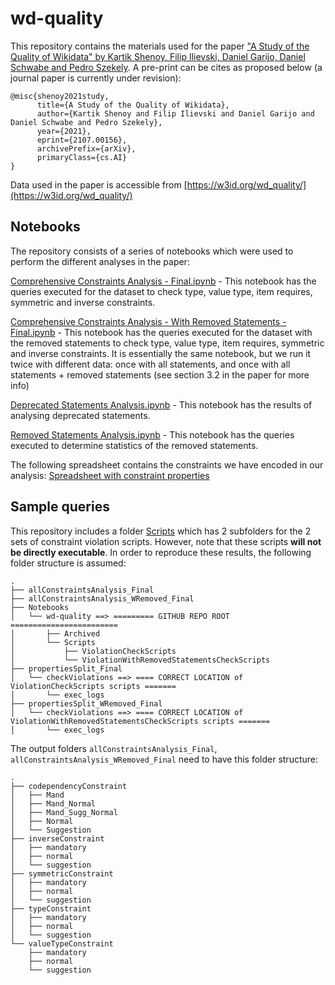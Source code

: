 # wd-quality

This repository contains the materials used  for the paper ["A Study of the Quality of Wikidata" by Kartik Shenoy, Filip Ilievski, Daniel Garijo, Daniel Schwabe and Pedro Szekely](https://arxiv.org/abs/2107.00156). A pre-print can be cites as proposed below (a journal paper is currently under revision):

```
@misc{shenoy2021study,
      title={A Study of the Quality of Wikidata}, 
      author={Kartik Shenoy and Filip Ilievski and Daniel Garijo and Daniel Schwabe and Pedro Szekely},
      year={2021},
      eprint={2107.00156},
      archivePrefix={arXiv},
      primaryClass={cs.AI}
}
```
Data used in the paper is accessible from [https://w3id.org/wd_quality/](https://w3id.org/wd_quality/)

## Notebooks

The repository consists of a series of notebooks which were used to perform the different analyses in the paper: 

[Comprehensive Constraints Analysis - Final.ipynb](https://github.com/usc-isi-i2/wd-quality/blob/main/Comprehensive%20Constraints%20Analysis%20-%20Final.ipynb) - This notebook has the queries executed for the dataset to check type, value type, item requires, symmetric and inverse constraints.

[Comprehensive Constraints Analysis - With Removed Statements - Final.ipynb](https://github.com/usc-isi-i2/wd-quality/blob/main/Comprehensive%20Constraints%20Analysis%20-%20With%20Removed%20Statements%20-%20Final.ipynb) - This notebook has the queries executed for the dataset with the removed statements to check type, value type, item requires, symmetric and inverse constraints. It is essentially the same notebook, but we run it twice with different data: once with all statements, and once with all statements + removed statements (see section 3.2 in the paper for more info)

[Deprecated Statements Analysis.ipynb](https://github.com/usc-isi-i2/wd-quality/blob/main/Deprecated%20Statements%20Analysis.ipynb) - This notebook has the results of analysing deprecated statements.

[Removed Statements Analysis.ipynb](https://github.com/usc-isi-i2/wd-quality/blob/main/Removed%20Statements%20Analysis.ipynb) - This notebook has the queries executed to determine statistics of the removed statements.

The following spreadsheet contains the constraints we have encoded in our analysis:
[Spreadsheet with constraint properties](https://docs.google.com/spreadsheets/u/1/d/1EueS5dAiGVWa8N1MisgY1i6QE369EOcOieEiDyeAOzk/edit#gid=0)

## Sample queries

This repository includes a folder [Scripts](https://github.com/usc-isi-i2/wd-quality/tree/main/Scripts) which has 2 subfolders for the 2 sets of constraint violation scripts. However, note that these scripts **will not be directly executable**. In order to reproduce these results, the following folder structure is assumed:

```
.
├── allConstraintsAnalysis_Final
├── allConstraintsAnalysis_WRemoved_Final
├── Notebooks
│   └── wd-quality ==> ========= GITHUB REPO ROOT ========================
│       ├── Archived
│       └── Scripts
│           ├── ViolationCheckScripts
│           └── ViolationWithRemovedStatementsCheckScripts
├── propertiesSplit_Final
│   └── checkViolations ==> ==== CORRECT LOCATION of ViolationCheckScripts scripts =======
│       └── exec_logs
├── propertiesSplit_WRemoved_Final
│   └── checkViolations ==> ==== CORRECT LOCATION of ViolationWithRemovedStatementsCheckScripts scripts =======
│       └── exec_logs
```

The output folders `allConstraintsAnalysis_Final`, `allConstraintsAnalysis_WRemoved_Final` need to have this folder structure:

```
.
├── codependencyConstraint
│   ├── Mand
│   ├── Mand_Normal
│   ├── Mand_Sugg_Normal
│   ├── Normal
│   └── Suggestion
├── inverseConstraint
│   ├── mandatory
│   ├── normal
│   └── suggestion
├── symmetricConstraint
│   ├── mandatory
│   ├── normal
│   └── suggestion
├── typeConstraint
│   ├── mandatory
│   ├── normal
│   └── suggestion
└── valueTypeConstraint
    ├── mandatory
    ├── normal
    └── suggestion
```

